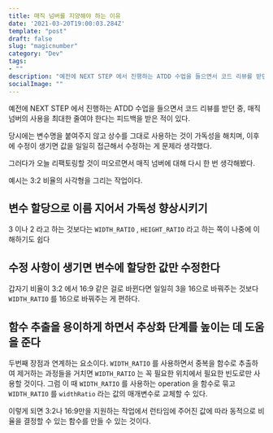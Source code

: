 ```yaml
---
title: 매직 넘버를 지양해야 하는 이유
date: '2021-03-20T19:00:03.284Z'
template: "post"
draft: false
slug: "magicnumber"
category: "Dev"
tags:
- ""
description: "예전에 NEXT STEP 에서 진행하는 ATDD 수업을 들으면서 코드 리뷰를 받던 중, 매직 넘버의 사용을 최대한 줄여야 한다는 피드백을 받은 적이 있다."
socialImage: ""
---
```


예전에 NEXT STEP 에서 진행하는 ATDD 수업을 들으면서 코드 리뷰를 받던 중, 매직 넘버의 사용을 최대한 줄여야 한다는 피드백을 받은 적이 있다.

당시에는 변수명을 붙여주지 않고 상수를 그대로 사용하는 것이 가독성을 해치며, 이후에 수정이 생기면 값을 일일히 접근해서 수정하는 게 문제라 생각했다.

그러다가 오늘 리팩토링할 것이 떠오르면서 매직 넘버에 대해 다시 한 번 생각해봤다.

예시는 3:2 비율의 사각형을 그리는 작업이다.

## 변수 할당으로 이름 지어서 가독성 향상시키기
3 이나 2 라고 하는 것보다는 `WIDTH_RATIO` , `HEIGHT_RATIO` 라고 하는 쪽이 나중에 이해하기도 쉽다

## 수정 사항이 생기면 변수에 할당한 값만 수정한다
갑자기 비율이 3:2 에서 16:9 같은 걸로 바뀐다면 일일히 3을 16으로 바꿔주는 것보다 `WIDTH_RATIO` 를 16으로 바꿔주는 게 편하다.

## 함수 추출을 용이하게 하면서 추상화 단계를 높이는 데 도움을 준다
두번째 장점과 연계하는 요소이다. `WIDTH_RATIO`  를 사용하면서 중복을 함수로 추출하여 제거하는 과정들을 거치면 `WIDTH_RATIO` 는 꼭 필요한 위치에서 필요한 빈도로만 사용할 것이다. 그럼 이 때 `WIDTH_RATIO` 를 사용하는 operation 을 함수로 묶고 `WIDTH_RATIO` 를 `widthRatio` 라는 값의 매개변수로 교체할 수 있다.

이렇게 되면 3:2나 16:9만을 지원하는 작업에서 런타임에 주어진 값에 따라 동적으로 비율을 결정할 수 있는 함수를 만들 수 있는 것이다.

